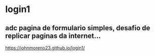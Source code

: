 # login1

## adc pagina de formulario simples, desafio de replicar paginas da internet...

https://johnmoreno23.github.io/login1/
